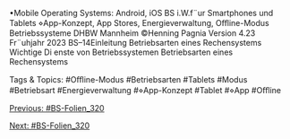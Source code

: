 •Mobile Operating Systems: Android, iOS
BS i.W.f¨ur Smartphones und Tablets
⋄App-Konzept, App Stores, Energieverwaltung, Oﬄine-Modus
Betriebssysteme DHBW Mannheim ©Henning Pagnia Version 4.23 Fr¨uhjahr 2023 BS–14Einleitung Betriebsarten eines Rechensystems Wichtige Di enste von Betriebssystemen
Betriebsarten eines Rechensystems

   Tags & Topics:
   #Oﬄine-Modus
   #Betriebsarten
   #Tablets
   #Modus
   #Betriebsart
   #Energieverwaltung
   #⋄App-Konzept
   #Tablet
   #⋄App
   #Oﬄine

[Previous: #BS-Folien_320](BS-Folien_320.md)

[Next: #BS-Folien_320](BS-Folien_320.md)